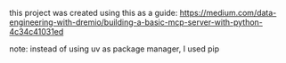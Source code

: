 this project was created using this as a guide: https://medium.com/data-engineering-with-dremio/building-a-basic-mcp-server-with-python-4c34c41031ed

note: instead of using uv as package manager, I used pip
